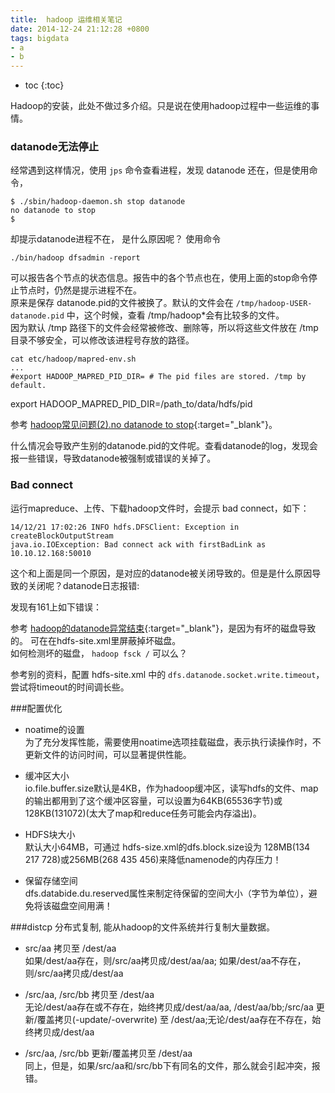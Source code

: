 ```yaml
---
title:  hadoop 运维相关笔记
date: 2014-12-24 21:12:28 +0800
tags: bigdata
- a
- b
---
```


* toc 
{:toc}


Hadoop的安装，此处不做过多介绍。只是说在使用hadoop过程中一些运维的事情。

### datanode无法停止
经常遇到这样情况，使用 `jps` 命令查看进程，发现 datanode 还在，但是使用命令，

    $ ./sbin/hadoop-daemon.sh stop datanode
    no datanode to stop
    $

却提示datanode进程不在， 是什么原因呢？
使用命令
    
    ./bin/hadoop dfsadmin -report
    
可以报告各个节点的状态信息。报告中的各个节点也在，使用上面的stop命令停止节点时，仍然是提示进程不在。  
原来是保存 datanode.pid的文件被换了。默认的文件会在 `/tmp/hadoop-USER-datanode.pid` 中，这个时候，查看 /tmp/hadoop*会有比较多的文件。  
因为默认 /tmp 路径下的文件会经常被修改、删除等，所以将这些文件放在 /tmp目录不够安全，可以修改该进程号存放的路径。

    cat etc/hadoop/mapred-env.sh
    ...
    #export HADOOP_MAPRED_PID_DIR= # The pid files are stored. /tmp by default.
  export HADOOP_MAPRED_PID_DIR=/path_to/data/hdfs/pid
  
参考 [hadoop常见问题(2).no datanode to stop](http://blog.sina.com.cn/s/blog_6d932f2a0101fsxn.html){:target="_blank"}。

什么情况会导致产生别的datanode.pid的文件呢。查看datanode的log，发现会报一些错误，导致datanode被强制或错误的关掉了。

### Bad connect 

运行mapreduce、上传、下载hadoop文件时，会提示 bad connect，如下：

    14/12/21 17:02:26 INFO hdfs.DFSClient: Exception in createBlockOutputStream
    java.io.IOException: Bad connect ack with firstBadLink as 10.10.12.168:50010

这个和上面是同一个原因，是对应的datanode被关闭导致的。但是是什么原因导致的关闭呢？datanode日志报错:

发现有161上如下错误：

参考 [hadoop的datanode异常结束](http://blog.csdn.net/joomlaer/article/details/16801717){:target="_blank"}，是因为有坏的磁盘导致的。
可在在hdfs-site.xml里屏蔽掉坏磁盘。  
如何检测坏的磁盘， `hadoop fsck /` 可以么？

参考别的资料，配置 hdfs-site.xml 中的 `dfs.datanode.socket.write.timeout`，尝试将timeout的时间调长些。

###配置优化
* noatime的设置  
为了充分发挥性能，需要使用noatime选项挂载磁盘，表示执行读操作时，不更新文件的访问时间，可以显著提供性能。

* 缓冲区大小  
io.file.buffer.size默认是4KB，作为hadoop缓冲区，读写hdfs的文件、map的输出都用到了这个缓冲区容量，可以设置为64KB(65536字节)或128KB(131072)(太大了map和reduce任务可能会内存溢出)。

* HDFS块大小  
默认大小64MB，可通过 hdfs-size.xml的dfs.block.size设为 128MB(134 217 728)或256MB(268 435 456)来降低namenode的内存压力！

* 保留存储空间  
dfs.databide.du.reserved属性来制定待保留的空间大小（字节为单位），避免将该磁盘空间用满！

###distcp
分布式复制, 能从hadoop的文件系统并行复制大量数据。

* src/aa 拷贝至 /dest/aa   
如果/dest/aa存在，则/src/aa拷贝成/dest/aa/aa; 如果/dest/aa不存在，则/src/aa拷贝成/dest/aa <br>

* /src/aa, /src/bb 拷贝至 /dest/aa   
无论/dest/aa存在或不存在，始终拷贝成/dest/aa/aa, /dest/aa/bb;/src/aa 更新/覆盖拷贝(-update/-overwrite) 至 /dest/aa;无论/dest/aa存在不存在，始终拷贝成/dest/aa<br>

* /src/aa, /src/bb 更新/覆盖拷贝至 /dest/aa   
同上，但是，如果/src/aa和/src/bb下有同名的文件，那么就会引起冲突，报错。
